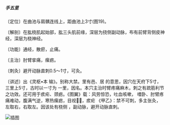 ##### 手五里

〔定位〕在曲池与肩髃连线上，距曲池上3寸(图19)。

〔解剖〕在肱桡肌起始部，肱三头肌前缘，深层为挠侧副动脉，布有前臂背侧皮神经，深层为桡神经。

〔功能〕通经，散瘀，止痛。

〔主治〕肘臂挛痛，瘰疬。

〔刺灸〕避开动脉直刺0.5〜1寸，可灸。

〔讲述〕出《灵枢•本 输》。别称大禁。里有邑、居 的意思，因穴在天府下5寸，三里上5寸，古时以一寸为
 一里，因名。本穴主治时臂疼痛麻木，刺之有疏筋利节之功效。还可用于痎疟、颈疬。《图翼》载：风劳惊恐，吐血咳嗽， 嗜卧、肘臂疼痛难动，腹满气逆，寒热瘰疬，目视𥆨𥆨，痎疟 《甲乙》：禁不可刺，多主张灸，左取右，右取左。因该处有桡侧 ，副动脉，避开动脉直刺。

![插图](./img/图19.jpg)
